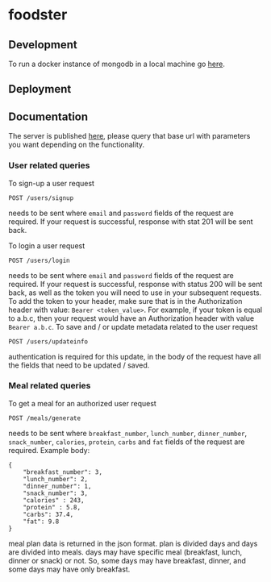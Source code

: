 # foodster

## Development

To run a docker instance of mongodb in a local machine go [here](https://www.code4it.dev/blog/run-mongodb-on-docker).

## Deployment

## Documentation

The server is published [here](https://foodster-cs491.herokuapp.com/), please query that base url with parameters you want depending on the functionality.

### User related queries

To sign-up a user request

```
POST /users/signup
```

needs to be sent where `email` and `password` fields of the request are required. If your request is successful, response with stat 201 will be sent back.

To login a user request

```
POST /users/login
```

needs to be sent where `email` and `password` fields of the request are required. If your request is successful, response with status 200 will be sent back, as well as the token you will need to use in your subsequent requests. To add the token to your header, make sure that is in the Authorization header with value:
`Bearer <token_value>`. For example, if your token is equal to a.b.c, then your request would have an Authorization header with value `Bearer a.b.c`.
To save and / or update metadata related to the user request
```
POST /users/updateinfo
```
authentication is required for this update, in the body of the request have all the fields that need to be updated / saved.

### Meal related queries

To get a meal for an authorized user request

```
POST /meals/generate
```

needs to be sent where `breakfast_number`, `lunch_number`, `dinner_number`, `snack_number`, `calories`, `protein`, `carbs` and `fat` fields of the request are required.
Example body:

```
{
    "breakfast_number": 3,
    "lunch_number": 2,
    "dinner_number": 1,
    "snack_number": 3,
    "calories" : 243,
    "protein" : 5.8,
    "carbs": 37.4,
    "fat": 9.8
}
```

meal plan data is returned in the json format. plan is divided days and days are divided into meals. days may have specific meal (breakfast, lunch, dinner or snack) or not. So, some days may have breakfast, dinner, and some days may have only breakfast.
